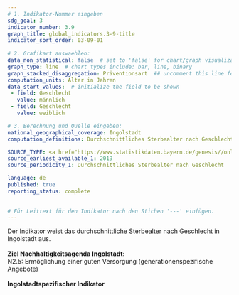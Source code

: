```yaml
---
# 1. Indikator-Nummer eingeben 
sdg_goal: 3 
indicator_number: 3.9
graph_title: global_indicators.3-9-title
indicator_sort_order: 03-09-01
 
# 2. Grafikart auswaehlen: 
data_non_statistical: false  # set to 'false' for chart/graph visualization 
graph_type: line  # chart types include: bar, line, binary 
graph_stacked_disaggregation: Präventionsart  ## uncomment this line for stacked bars. eplace 'Geschlecht' with the field of aggregation. 
computation_units: Alter in Jahren
data_start_values:  # initialize the field to be shown 
 - field: Geschlecht 
   value: männlich
 - field: Geschlecht 
   value: weiblich

# 3. Berechnung und Quelle eingeben: 
national_geographical_coverage: Ingolstadt 
computation_definitions: Durchschnittliches Sterbealter nach Geschlecht

SOURCE_TYPE: <a href="https://www.statistikdaten.bayern.de/genesis//online?operation=table&code=12613-020z&bypass=true&levelindex=1&levelid=1725454432515#abreadcrumb">Bayerisches Landesamt für Statistik</a>  # data source  
source_earliest_available_1: 2019
source_periodicity_1: Durchschnittliches Sterbealter nach Geschlecht

language: de   
published: true 
reporting_status: complete
 
 
# Für Leittext für den Indikator nach den Stichen '---' einfügen. 
---
```

Der Indikator weist das durchschnittliche Sterbealter nach Geschlecht in Ingolstadt aus.<br>
<br>
<b>Ziel Nachhaltigkeitsagenda Ingolstadt:</b><br>
N2.5: Ermöglichung einer guten Versorgung (generationenspezifische Angebote)<br>
<br>
<b>Ingolstadtspezifischer Indikator</b>

